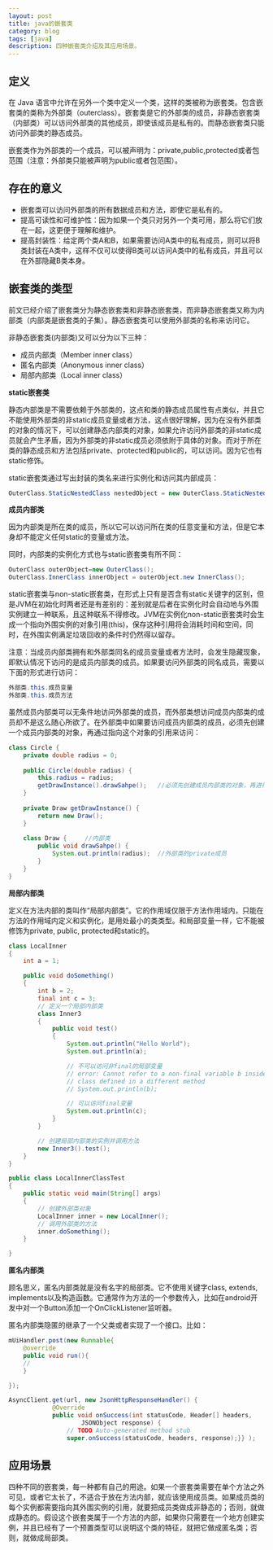 ```yaml
---
layout: post
title: java的嵌套类
category: blog
tags: [java]
description: 四种嵌套类介绍及其应用场景。
---
```


## 定义

在 Java 语言中允许在另外一个类中定义一个类，这样的类被称为嵌套类。包含嵌套类的类称为外部类（outerclass）。嵌套类是它的外部类的成员，非静态嵌套类（内部类）可以访问外部类的其他成员，即使该成员是私有的。而静态嵌套类只能访问外部类的静态成员。  

嵌套类作为外部类的一个成员，可以被声明为：private,public,protected或者包范围（注意：外部类只能被声明为public或者包范围）。

## 存在的意义

-  嵌套类可以访问外部类的所有数据成员和方法，即使它是私有的。
-  提高可读性和可维护性：因为如果一个类只对另外一个类可用，那么将它们放在一起，这更便于理解和维护。
-  提高封装性：给定两个类A和B，如果需要访问A类中的私有成员，则可以将B类封装在A类中，这样不仅可以使得B类可以访问A类中的私有成员，并且可以在外部隐藏B类本身。

## 嵌套类的类型

前文已经介绍了嵌套类分为静态嵌套类和非静态嵌套类，而非静态嵌套类又称为内部类（内部类是嵌套类的子集）。静态嵌套类可以使用外部类的名称来访问它。

非静态嵌套类(内部类)又可以分为以下三种：

-  成员内部类（Member inner class）
-  匿名内部类（Anonymous inner class）
-  局部内部类（Local inner class）

**static嵌套类**

静态内部类是不需要依赖于外部类的，这点和类的静态成员属性有点类似，并且它不能使用外部类的非static成员变量或者方法，这点很好理解，因为在没有外部类的对象的情况下，可以创建静态内部类的对象，如果允许访问外部类的非static成员就会产生矛盾，因为外部类的非static成员必须依附于具体的对象。而对于所在类的静态成员和方法包括private、protected和public的，可以访问。因为它也有static修饰。

static嵌套类通过写出封装的类名来进行实例化和访问其内部成员：
```java
OuterClass.StaticNestedClass nestedObject = new OuterClass.StaticNestedClass();
```
**成员内部类**

因为内部类是所在类的成员，所以它可以访问所在类的任意变量和方法，但是它本身却不能定义任何static的变量或方法。

同时，内部类的实例化方式也与static嵌套类有所不同：
```java
OuterClass outerObject=new OuterClass();
OuterClass.InnerClass innerObject = outerObject.new InnerClass();
```
static嵌套类与non-static嵌套类，在形式上只有是否含有static关键字的区别，但是JVM在初始化时两者还是有差别的：差别就是后者在实例化时会自动地与外围实例建立一种联系，且这种联系不得修改。JVM在实例化non-static嵌套类时会生成一个指向外围实例的对象引用(this)，保存这种引用将会消耗时间和空间，同时，在外围实例满足垃圾回收的条件时仍然得以留存。

注意：当成员内部类拥有和外部类同名的成员变量或者方法时，会发生隐藏现象，即默认情况下访问的是成员内部类的成员。如果要访问外部类的同名成员，需要以下面的形式进行访问：
```java
外部类.this.成员变量
外部类.this.成员方法
```
虽然成员内部类可以无条件地访问外部类的成员，而外部类想访问成员内部类的成员却不是这么随心所欲了。在外部类中如果要访问成员内部类的成员，必须先创建一个成员内部类的对象，再通过指向这个对象的引用来访问：
```java
class Circle {
    private double radius = 0;
 
    public Circle(double radius) {
        this.radius = radius;
        getDrawInstance().drawSahpe();   //必须先创建成员内部类的对象，再进行访问
    }
     
    private Draw getDrawInstance() {
        return new Draw();
    }
     
    class Draw {     //内部类
        public void drawSahpe() {
            System.out.println(radius);  //外部类的private成员
        }
    }
}
```

**局部内部类**

定义在方法内部的类叫作“局部内部类”。它的作用域仅限于方法作用域内，只能在方法的作用域内定义和实例化，是用处最小的类类型。和局部变量一样，它不能被修饰为private, public, protected和static的。
```java
class LocalInner
{
    int a = 1;

    public void doSomething()
    {
        int b = 2;
        final int c = 3;
        // 定义一个局部内部类
        class Inner3
        {
            public void test()
            {
                System.out.println("Hello World");
                System.out.println(a);

                // 不可以访问非final的局部变量
                // error: Cannot refer to a non-final variable b inside an inner
                // class defined in a different method
                // System.out.println(b);

                // 可以访问final变量
                System.out.println(c);
            }
        }

        // 创建局部内部类的实例并调用方法
        new Inner3().test();
    }
}

public class LocalInnerClassTest
{
    public static void main(String[] args)
    {
        // 创建外部类对象
        LocalInner inner = new LocalInner();
        // 调用外部类的方法
        inner.doSomething();
    }

}
```

**匿名内部类**

顾名思义，匿名内部类就是没有名字的局部类。它不使用关键字class, extends, implements以及构造函数。它通常作为方法的一个参数传入，比如在android开发中对一个Button添加一个OnClickListener监听器。

匿名内部类隐匿的继承了一个父类或者实现了一个接口。比如：
```java
mUiHandler.post(new Runnable{
    @override
    public void run(){
    //
    }

});

AsyncClient.get(url, new JsonHttpResponseHandler() {
            @Override
            public void onSuccess(int statusCode, Header[] headers,
                    JSONObject response) {
                // TODO Auto-generated method stub
                super.onSuccess(statusCode, headers, response);}} );
```

## 应用场景

四种不同的嵌套类，每一种都有自己的用途。如果一个嵌套类需要在单个方法之外可见，或者它太长了，不适合于放在方法内部，就应该使用成员类。如果成员类的每个实例都需要指向其外围实例的引用，就要把成员类做成非静态的；否则，就做成静态的。假设这个嵌套类属于一个方法的内部，如果你只需要在一个地方创建实例，并且已经有了一个预置类型可以说明这个类的特征，就把它做成匿名类；否则，就做成局部类。




